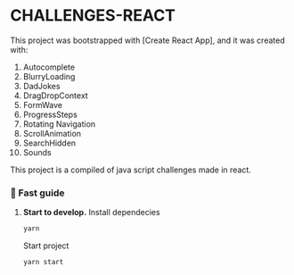 # CHALLENGES-REACT 

This project was bootstrapped with [Create React App], and it was created with:

1. Autocomplete
2. BlurryLoading
3. DadJokes
4. DragDropContext
5. FormWave
6. ProgressSteps
7. Rotating Navigation
8. ScrollAnimation
9. SearchHidden
10. Sounds

This project is a compiled of java script challenges made in react.



### 🤖 Fast guide

1.  **Start to develop.**
    Install dependecies

    ```sh
    yarn
    ```

    Start project

    ```sh
    yarn start
